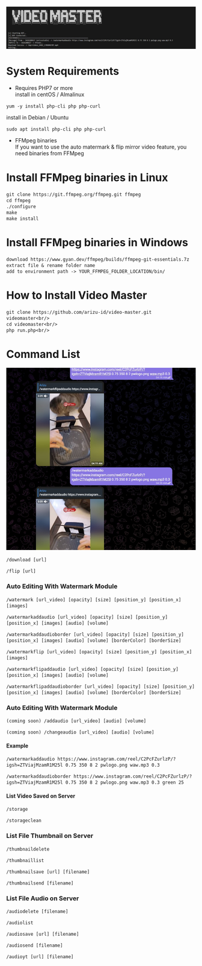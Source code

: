 ![Screenshot](files/vdmaster.jpg)
# System Requirements
- Requires PHP7 or more<br/>
install in centOS / Almalinux
```
yum -y install php-cli php php-curl
```
install in Debian / Ubuntu
```
sudo apt install php-cli php php-curl
```
- FFMpeg binaries<br/>
If you want to use the auto matermark & flip mirror video feature, you need binaries from FFMpeg

# Install FFMpeg binaries in Linux
```
git clone https://git.ffmpeg.org/ffmpeg.git ffmpeg
cd ffmpeg
./configure
make
make install
```

# Install FFMpeg binaries in Windows
```
download https://www.gyan.dev/ffmpeg/builds/ffmpeg-git-essentials.7z
extract file & rename folder name
add to environment path -> YOUR_FFMPEG_FOLDER_LOCATION/bin/
```

# How to Install Video Master
```
git clone https://github.com/arizu-id/video-master.git videomaster<br/>
cd videomaster<br/>
php run.php<br/>
```

# Command List
![Screenshot](files/test.jpg)
```
/download [url]
```
```
/flip [url]
```
### Auto Editing With Watermark Module
```
/watermark [url_video] [opacity] [size] [position_y] [position_x] [images]
```
```
/watermarkaddaudio [url_video] [opacity] [size] [position_y] [position_x] [images] [audio] [volume]
```
```
/watermarkaddaudioborder [url_video] [opacity] [size] [position_y] [position_x] [images] [audio] [volume] [borderColor] [borderSize]
```
```
/watermarkflip [url_video] [opacity] [size] [position_y] [position_x] [images]
```
```
/watermarkflipaddaudio [url_video] [opacity] [size] [position_y] [position_x] [images] [audio] [volume]
```
```
/watermarkflipaddaudioborder [url_video] [opacity] [size] [position_y] [position_x] [images] [audio] [volume] [borderColor] [borderSize]
```
### Auto Editing With Watermark Module
```
(coming soon) /addaudio [url_video] [audio] [volume]
```
```
(coming soon) /changeaudio [url_video] [audio] [volume]
```
#### Example
```
/watermarkaddaudio https://www.instagram.com/reel/C2PcFZurlzP/?igsh=ZTViajMzamR1M25l 0.75 350 8 2 pwlogo.png waw.mp3 0.3
```
```
/watermarkaddaudioborder https://www.instagram.com/reel/C2PcFZurlzP/?igsh=ZTViajMzamR1M25l 0.75 350 8 2 pwlogo.png waw.mp3 0.3 green 25
```
#### List Video Saved on Server
```
/storage
```
```
/storageclean
```
### List File Thumbnail on Server
```
/thumbnaildelete
```
```
/thumbnaillist
```
```
/thumbnailsave [url] [filename]
```
```
/thumbnailsend [filename]
```
### List File Audio on Server
```
/audiodelete [filename]
```
```
/audiolist
```
```
/audiosave [url] [filename]
```
```
/audiosend [filename]
```
```
/audioyt [url] [filename]
```

